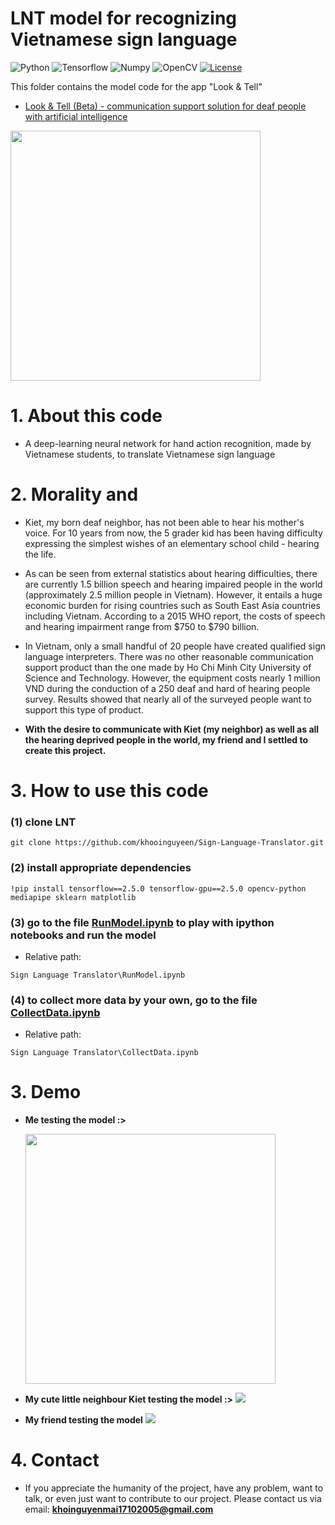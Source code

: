 # LNT model for recognizing Vietnamese sign language

![Python](https://img.shields.io/badge/Language-Python-blue?logo=python)
![Tensorflow](https://img.shields.io/badge/Framework-Tensorflow-important?logo=tensorflow)
![Numpy](https://img.shields.io/badge/Package-Numpy-%23150458?logo=numpy)
![OpenCV](https://img.shields.io/badge/Library-OpenCV-%23white?logo=opencv)
[![License](https://img.shields.io/badge/License-Apache_2.0-blue.svg)](https://opensource.org/licenses/Apache-2.0)

This folder contains the model code for the app "Look & Tell"

* [Look & Tell (Beta) - communication support solution for deaf people with artificial intelligence](https://github.com/khooinguyeen/LookandTell-OfficialApp)

<img src="https://github.com/khooinguyeen/Sign-Language-Translator/blob/main/Sign%20Language%20Translator/Demo/lookandtell.png" width="400">

# 1. About this code
* A deep-learning neural network for hand action recognition, made by Vietnamese students, to translate Vietnamese sign language

# 2. Morality and 
* Kiet, my born deaf neighbor, has not been able to hear his mother's voice. For 10 years from now, the 5 grader kid has been having difficulty expressing the simplest wishes of an elementary school child - hearing the life.

* As can be seen from external statistics about hearing difficulties, there are currently 1.5 billion speech and hearing impaired people in the world (approximately 2.5 million people in Vietnam). However, it entails a huge economic burden for rising countries such as South East Asia countries including Vietnam. According to a 2015 WHO report, the costs of speech and hearing impairment range from $750 to $790 billion. 

* In Vietnam, only a small handful of 20 people have created qualified sign language interpreters. There was no other reasonable communication support product than the one made by Ho Chi Minh City University of Science and Technology. However, the equipment costs nearly 1 million VND during the conduction of a 250 deaf and hard of hearing people survey. Results showed that nearly all of the surveyed people want to support this type of product. 

* **With the desire to communicate with Kiet (my neighbor) as well as all the hearing deprived people in the world, my friend and I settled to create this project.**

# 3. How to use this code
### (1) clone LNT
```
git clone https://github.com/khooinguyeen/Sign-Language-Translator.git
```

### (2) install appropriate dependencies
```
!pip install tensorflow==2.5.0 tensorflow-gpu==2.5.0 opencv-python mediapipe sklearn matplotlib
```

### (3) go to the file [RunModel.ipynb](https://github.com/khooinguyeen/Sign-Language-Translation/blob/main/Sign%20Language%20Translator/RunModel.ipynb) to play with ipython notebooks and run the model
* Relative path:
```
Sign Language Translator\RunModel.ipynb
```

### (4) to collect more data by your own, go to the file [CollectData.ipynb](https://github.com/khooinguyeen/Sign-Language-Translator/blob/main/Sign%20Language%20Translator/CollectData.ipynb)
* Relative path:
```
Sign Language Translator\CollectData.ipynb
```

# 3. Demo
* **Me testing the model :>**
     
     <img src="https://user-images.githubusercontent.com/91497379/232302443-5b7f3eaa-874e-4c1d-b8fc-25540bc2368d.gif" width="400">

* **My cute little neighbour Kiet testing the model :>**
     ![](https://user-images.githubusercontent.com/91497379/232302456-e1b7a9f2-434b-4849-85b7-20144b6c9797.gif)

* **My friend testing the model**
     ![](https://user-images.githubusercontent.com/91497379/232302501-008143b3-b291-410c-8053-c9883724eda4.gif)


# 4. Contact
* If you appreciate the humanity of the project, have any problem, want to talk, or even just want to contribute to our project. Please contact us via email: **khoinguyenmai17102005@gmail.com**
